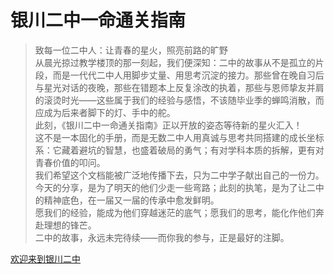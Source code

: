 <!-- _coverpage.md -->

# 银川二中一命通关指南

> 致每一位二中人：让青春的星火，照亮前路的旷野<br>
从晨光掠过教学楼顶的那一刻起，我们便深知：二中的故事从不是孤立的片段，而是一代代二中人用脚步丈量、用思考沉淀的接力。那些曾在晚自习后与星光对话的夜晚，那些在错题本上反复涂改的执着，那些与恩师挚友并肩的滚烫时光——这些属于我们的经验与感悟，不该随毕业季的蝉鸣消散，而应成为后来者脚下的灯、手中的舵。<br>
此刻，《银川二中一命通关指南》正以开放的姿态等待新的星火汇入！<br>
这不是一本固化的手册，而是无数二中人用真诚与思考共同搭建的成长坐标系：它藏着避坑的智慧，也盛着破局的勇气；有对学科本质的拆解，更有对青春价值的叩问。<br>
我们希望这个文档能被广泛地传播下去，只为二中学子献出自己的一份力。今天的分享，是为了明天的他们少走一些弯路；此刻的执笔，是为了让二中的精神底色，在一届又一届的传承中愈发鲜明。<br>
愿我们的经验，能成为他们穿越迷茫的底气；愿我们的思考，能化作他们奔赴理想的锋芒。<br>
二中的故事，永远未完待续——而你我的参与，正是最好的注脚。<br>


[欢迎来到银川二中](/README.md)
